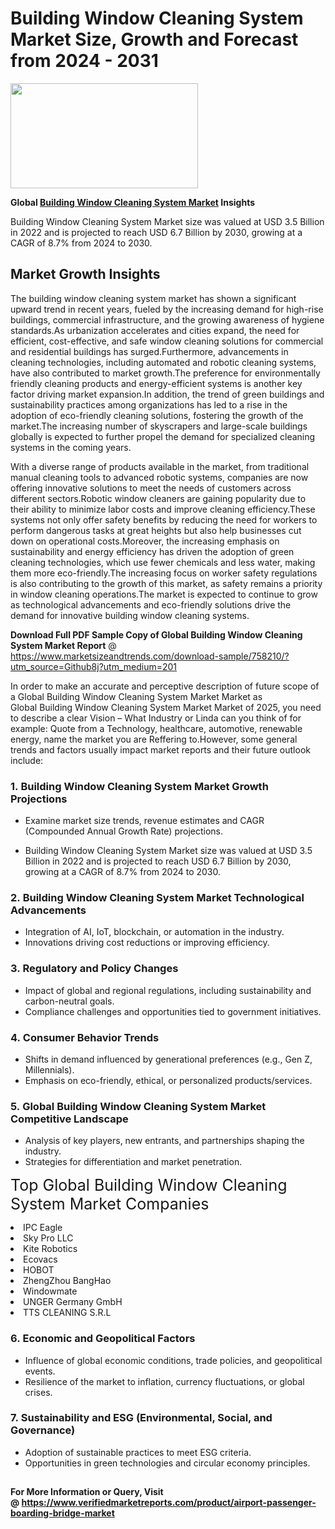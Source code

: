 <H1>Building Window Cleaning System Market Size, Growth and Forecast from 2024 - 2031</H1><img class="aligncenter size-medium wp-image-584254" src="https://thirdeyenews.in/wp-content/uploads/2024/09/Global-Market-Research-300x168.jpeg" alt="" width="300" height="168" /><p><strong>Global&nbsp;<a href="https://www.marketsizeandtrends.com/download-sample/758210/?utm_source=Github8j?utm_medium=201">Building Window Cleaning System Market</a> Insights</strong></p><p>Building Window Cleaning System Market size was valued at USD 3.5 Billion in 2022 and is projected to reach USD 6.7 Billion by 2030, growing at a CAGR of 8.7% from 2024 to 2030.</p><p><h2>Market Growth Insights</h2> <p>The building window cleaning system market has shown a significant upward trend in recent years, fueled by the increasing demand for high-rise buildings, commercial infrastructure, and the growing awareness of hygiene standards.As urbanization accelerates and cities expand, the need for efficient, cost-effective, and safe window cleaning solutions for commercial and residential buildings has surged.Furthermore, advancements in cleaning technologies, including automated and robotic cleaning systems, have also contributed to market growth.The preference for environmentally friendly cleaning products and energy-efficient systems is another key factor driving market expansion.In addition, the trend of green buildings and sustainability practices among organizations has led to a rise in the adoption of eco-friendly cleaning solutions, fostering the growth of the market.The increasing number of skyscrapers and large-scale buildings globally is expected to further propel the demand for specialized cleaning systems in the coming years.</p> <p>With a diverse range of products available in the market, from traditional manual cleaning tools to advanced robotic systems, companies are now offering innovative solutions to meet the needs of customers across different sectors.Robotic window cleaners are gaining popularity due to their ability to minimize labor costs and improve cleaning efficiency.These systems not only offer safety benefits by reducing the need for workers to perform dangerous tasks at great heights but also help businesses cut down on operational costs.Moreover, the increasing emphasis on sustainability and energy efficiency has driven the adoption of green cleaning technologies, which use fewer chemicals and less water, making them more eco-friendly.The increasing focus on worker safety regulations is also contributing to the growth of this market, as safety remains a priority in window cleaning operations.The market is expected to continue to grow as technological advancements and eco-friendly solutions drive the demand for innovative building window cleaning systems.</p> <p><span class=""><strong>Download Full PDF Sample Copy of Global Building Window Cleaning System Market Report</strong> @ <a href="https://www.marketsizeandtrends.com/download-sample/758210/?utm_source=Github8j?utm_medium=201" target="_blank">https://www.marketsizeandtrends.com/download-sample/758210/?utm_source=Github8j?utm_medium=201</a></span></p><p>In order to make an accurate and perceptive description of future scope of a Global&nbsp;Building Window Cleaning System Market Market as Global&nbsp;Building Window Cleaning System Market Market of 2025, you need to describe a clear Vision &ndash; What Industry or Linda can you think of for example: Quote from a Technology, healthcare, automotive, renewable energy, name the market you are Reffering to.However, some general trends and factors usually impact market reports and their future outlook include:</p><h3>1.&nbsp;<strong>Building Window Cleaning System Market Growth Projections</strong></h3><ul><li>Examine market size trends, revenue estimates and CAGR (Compounded Annual Growth Rate) projections.</li><li><p>Building Window Cleaning System Market size was valued at USD 3.5 Billion in 2022 and is projected to reach USD 6.7 Billion by 2030, growing at a CAGR of 8.7% from 2024 to 2030.</p></li></ul><h3>2.&nbsp;<strong>Building Window Cleaning System Market Technological Advancements</strong></h3><ul><li>Integration of AI, IoT, blockchain, or automation in the industry.</li><li>Innovations driving cost reductions or improving efficiency.</li></ul><h3>3.&nbsp;<strong>Regulatory and Policy Changes</strong></h3><ul><li>Impact of global and regional regulations, including sustainability and carbon-neutral goals.</li><li>Compliance challenges and opportunities tied to government initiatives.</li></ul><h3>4.&nbsp;<strong>Consumer Behavior Trends</strong></h3><ul><li>Shifts in demand influenced by generational preferences (e.g., Gen Z, Millennials).</li><li>Emphasis on eco-friendly, ethical, or personalized products/services.</li></ul><h3>5.&nbsp;<strong>Global Building Window Cleaning System Market Competitive Landscape</strong></h3><ul><li>Analysis of key players, new entrants, and partnerships shaping the industry.</li><li>Strategies for differentiation and market penetration.</li></ul><p data-pm-slice="1 1 []"><span style="color: inherit; font-family: inherit; font-size: 25px;">Top Global Building Window Cleaning System Market Companies</span></p><div class="" data-test-id=""><p><li>IPC Eagle</li><li> Sky Pro LLC</li><li> Kite Robotics</li><li> Ecovacs</li><li> HOBOT</li><li> ZhengZhou BangHao</li><li> Windowmate</li><li> UNGER Germany GmbH</li><li> TTS CLEANING S.R.L</li></p></div><h3>6.&nbsp;<strong>Economic and Geopolitical Factors</strong></h3><ul><li>Influence of global economic conditions, trade policies, and geopolitical events.</li><li>Resilience of the market to inflation, currency fluctuations, or global crises.</li></ul><h3>7.&nbsp;<strong>Sustainability and ESG (Environmental, Social, and Governance)</strong></h3><ul><li>Adoption of sustainable practices to meet ESG criteria.</li><li>Opportunities in green technologies and circular economy principles.</li></ul><h2><strong style="font-size: 14px;">For More Information or Query, Visit @&nbsp;</strong><a style="background-color: #ffffff; font-size: 14px;" href="https://www.marketsizeandtrends.com/report/building-window-cleaning-system-market/" target="_blank">https://www.verifiedmarketreports.com/product/airport-passenger-boarding-bridge-market</a></h2>